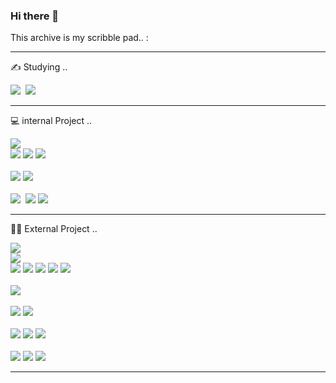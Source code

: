 ### Hi there 👋

This archive is my scribble pad.. :

---

✍️ Studying ..
<br>
<div>
  <img src="https://img.shields.io/badge/Snowflake-29B5E8?style=flat&logo=snowflake&logoColor=white"/>&nbsp;
  <img src="https://img.shields.io/badge/dbt-FF694B?style=flat&logo=dbt&logoColor=white"/>
</div>

---

💻 internal Project ..

<div>
  <img src="https://img.shields.io/badge/AWS-232F3E?style=flat&logo=amazonaws&logoColor=white"/>
</div>


<div>
  <img src="https://img.shields.io/badge/Tableau-E97627?style=flat&logo=tableau&logoColor=white"/> 
  <img src="https://img.shields.io/badge/PowerBI-F2C811?style=flat&logo=powerbi&logoColor=white"/> 
  <img src="https://img.shields.io/badge/Looker-4285F4?style=flat&logo=looker&logoColor=white"/>
</div>
<br>
<div>
  <img src="https://img.shields.io/badge/hadoop-66CCFF?style=flat&logo=apachehadoop&logoColor=white"/> 
  <img src="https://img.shields.io/badge/HIVE-FDEE21?style=flat&logo=apachehive&logoColor=white"/> 
</div>
<br>
<div>
  <img src="https://img.shields.io/badge/Linux-FCC624?style=flat&logo=linux&logoColor=white"/>&nbsp;
  <img src="https://img.shields.io/badge/Rocky-10B981?style=flat&logo=rockylinux&logoColor=white"/>
  <img src="https://img.shields.io/badge/Mint-87CF3E?style=flat&logo=linuxmint&logoColor=white"/>
</div>

---

👨‍💻 External Project ..

<div>
  <img src="https://img.shields.io/badge/GCP-4285F4?style=flat&logo=googlecloud&logoColor=white"/>
</div>


<div>
  <img src="https://img.shields.io/badge/Grafana-F46800?style=flat&logo=grafana&logoColor=white"/>
</div>
<div>
  <img src="https://img.shields.io/badge/MSSQL-CC2927?style=flat&logo=microsoftsqlserver&logoColor=white"/>
  <img src="https://img.shields.io/badge/DB2-008000?style=flat&logo=ibm&logoColor=white"/>
  <img src="https://img.shields.io/badge/ORACLE-F80000?style=flat&logo=oracle&logoColor=white"/> 
  <img src="https://img.shields.io/badge/MySQL-4479A1?style=flat&logo=mysql&logoColor=white"/>
  <img src="https://img.shields.io/badge/MariaDB-003545?style=flat&logo=mariadb&logoColor=white"/>
</div>
<br>
<div>
  <img src="https://img.shields.io/badge/Spark-E25A1C?style=flat&logo=apachespark&logoColor=white"/>
</div>
<br>
<div>
  <img src="https://img.shields.io/badge/Terraform-7B42BC?style=flat&logo=terraform&logoColor=white"/>
  <img src="https://img.shields.io/badge/Ansible-EE0000?style=flat&logo=ansible&logoColor=white"/>
</div>
<br>
<div>
  <img src="https://img.shields.io/badge/Talend-FF6D70?style=flat&logo=talend&logoColor=white"/>
  <img src="https://img.shields.io/badge/Github Actions-2088FF?style=flat&logo=githubactions&logoColor=white"/>
  <img src="https://img.shields.io/badge/Jenkins-D24939?style=flat&logo=jenkins&logoColor=white"/>
</div>
<br>
<div>
  <img src="https://img.shields.io/badge/CentOS-262577?style=flat&logo=centos&logoColor=white"/>
  <img src="https://img.shields.io/badge/Ubuntu-E95420?style=flat&logo=ubuntu&logoColor=white"/>
  <img src="https://img.shields.io/badge/RedHat-EE0000?style=flat&logo=redhat&logoColor=white"/>
</div>

---


